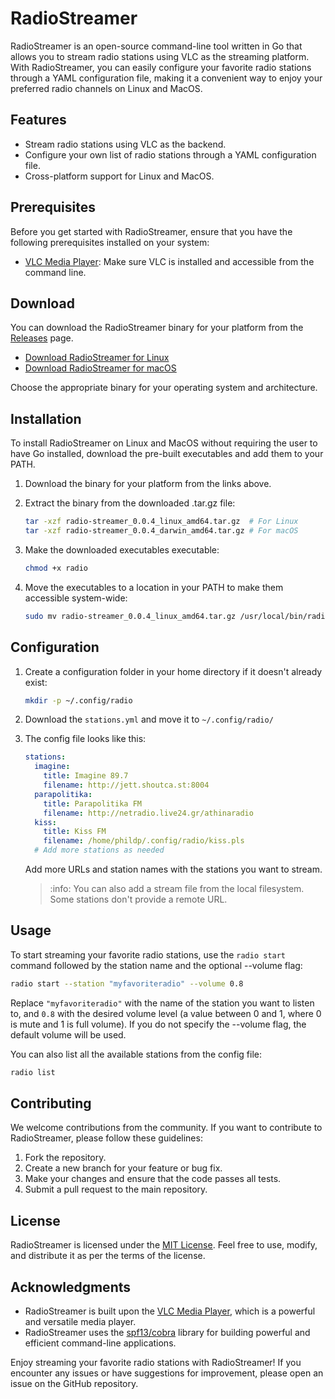 # RadioStreamer

RadioStreamer is an open-source command-line tool written in Go that allows you to stream radio stations using VLC as the streaming platform. With RadioStreamer, you can easily configure your favorite radio stations through a YAML configuration file, making it a convenient way to enjoy your preferred radio channels on Linux and MacOS.

## Features

- Stream radio stations using VLC as the backend.
- Configure your own list of radio stations through a YAML configuration file.
- Cross-platform support for Linux and MacOS.

## Prerequisites

Before you get started with RadioStreamer, ensure that you have the following prerequisites installed on your system:

- [VLC Media Player](https://www.videolan.org/vlc/index.html): Make sure VLC is installed and accessible from the command line.

## Download

You can download the RadioStreamer binary for your platform from the [Releases](https://github.com/phildp/radio-streamer/releases) page.

- [Download RadioStreamer for Linux](https://github.com/phildp/radio-streamer/releases/download/latest/radio-streamer_linux_amd64.tar.gz)
- [Download RadioStreamer for macOS](https://github.com/phildp/radio-streamer/releases/download/latest/radio-streamer_darwin_amd64.tar.gz)

Choose the appropriate binary for your operating system and architecture.


## Installation
To install RadioStreamer on Linux and MacOS without requiring the user to have Go installed, download the pre-built executables and add them to your PATH.

1. Download the binary for your platform from the links above.
2. Extract the binary from the downloaded .tar.gz file:

   ```bash
   tar -xzf radio-streamer_0.0.4_linux_amd64.tar.gz  # For Linux
   tar -xzf radio-streamer_0.0.4_darwin_amd64.tar.gz # For macOS

2. Make the downloaded executables executable:

   ```bash
   chmod +x radio
   ```

3. Move the executables to a location in your PATH to make them accessible system-wide:

	```bash
	sudo mv radio-streamer_0.0.4_linux_amd64.tar.gz /usr/local/bin/radio
	```

## Configuration

1. Create a configuration folder in your home directory if it doesn't already exist:

	```bash
	mkdir -p ~/.config/radio
	```

2. Download the `stations.yml` and move it to `~/.config/radio/`


3. The config file looks like this:

    ```yaml
    stations:
	  imagine: 
	    title: Imagine 89.7
	    filename: http://jett.shoutca.st:8004
	  parapolitika: 
	    title: Parapolitika FM
	    filename: http://netradio.live24.gr/athinaradio
	  kiss:
	    title: Kiss FM
	    filename: /home/phildp/.config/radio/kiss.pls
      # Add more stations as needed
    ```

   Add more URLs and station names with the stations you want to stream.

   > :info: You can also add a stream file from the local filesystem. Some stations don't provide a remote URL.


## Usage

To start streaming your favorite radio stations, use the `radio start` command followed by the station name and the optional --volume flag:

```bash
radio start --station "myfavoriteradio" --volume 0.8
```

Replace `"myfavoriteradio"` with the name of the station you want to listen to, and `0.8` with the desired volume level (a value between 0 and 1, where 0 is mute and 1 is full volume). If you do not specify the --volume flag, the default volume will be used.

You can also list all the available stations from the config file:

```bash
radio list
```


## Contributing

We welcome contributions from the community. If you want to contribute to RadioStreamer, please follow these guidelines:

1. Fork the repository.
2. Create a new branch for your feature or bug fix.
3. Make your changes and ensure that the code passes all tests.
4. Submit a pull request to the main repository.

## License

RadioStreamer is licensed under the [MIT License](LICENSE). Feel free to use, modify, and distribute it as per the terms of the license.

## Acknowledgments

- RadioStreamer is built upon the [VLC Media Player](https://www.videolan.org/vlc/index.html), which is a powerful and versatile media player.
- RadioStreamer uses the [spf13/cobra](https://github.com/spf13/cobra) library for building powerful and efficient command-line applications.

Enjoy streaming your favorite radio stations with RadioStreamer! If you encounter any issues or have suggestions for improvement, please open an issue on the GitHub repository.